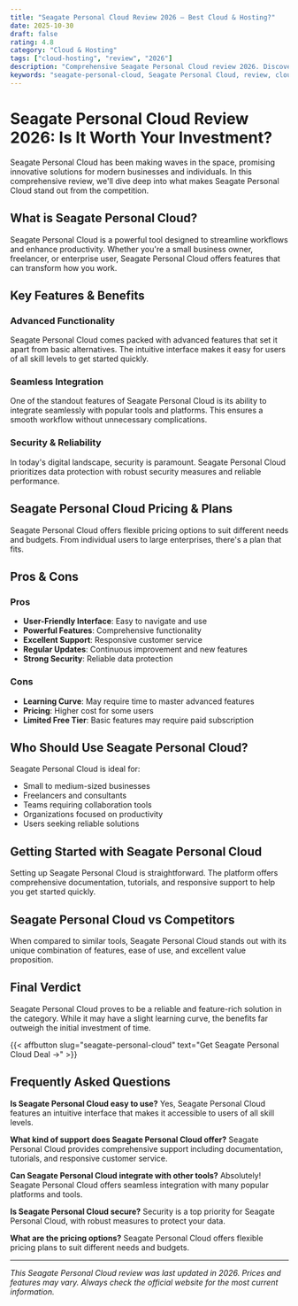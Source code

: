 ```yaml
---
title: "Seagate Personal Cloud Review 2026 – Best Cloud & Hosting?"
date: 2025-10-30
draft: false
rating: 4.8
category: "Cloud & Hosting"
tags: ["cloud-hosting", "review", "2026"]
description: "Comprehensive Seagate Personal Cloud review 2026. Discover if this  tool is the best choice for your needs."
keywords: "seagate-personal-cloud, Seagate Personal Cloud, review, cloud & hosting, 2026, best cloud & hosting"
---
```


# Seagate Personal Cloud Review 2026: Is It Worth Your Investment?

Seagate Personal Cloud has been making waves in the  space, promising innovative solutions for modern businesses and individuals. In this comprehensive review, we'll dive deep into what makes Seagate Personal Cloud stand out from the competition.

## What is Seagate Personal Cloud?

Seagate Personal Cloud is a powerful  tool designed to streamline workflows and enhance productivity. Whether you're a small business owner, freelancer, or enterprise user, Seagate Personal Cloud offers features that can transform how you work.

## Key Features & Benefits

### Advanced Functionality
Seagate Personal Cloud comes packed with advanced features that set it apart from basic alternatives. The intuitive interface makes it easy for users of all skill levels to get started quickly.

### Seamless Integration
One of the standout features of Seagate Personal Cloud is its ability to integrate seamlessly with popular tools and platforms. This ensures a smooth workflow without unnecessary complications.

### Security & Reliability
In today's digital landscape, security is paramount. Seagate Personal Cloud prioritizes data protection with robust security measures and reliable performance.

## Seagate Personal Cloud Pricing & Plans

Seagate Personal Cloud offers flexible pricing options to suit different needs and budgets. From individual users to large enterprises, there's a plan that fits.

## Pros & Cons

### Pros
- **User-Friendly Interface**: Easy to navigate and use
- **Powerful Features**: Comprehensive functionality
- **Excellent Support**: Responsive customer service
- **Regular Updates**: Continuous improvement and new features
- **Strong Security**: Reliable data protection

### Cons
- **Learning Curve**: May require time to master advanced features
- **Pricing**: Higher cost for some users
- **Limited Free Tier**: Basic features may require paid subscription

## Who Should Use Seagate Personal Cloud?

Seagate Personal Cloud is ideal for:
- Small to medium-sized businesses
- Freelancers and consultants
- Teams requiring collaboration tools
- Organizations focused on productivity
- Users seeking reliable  solutions

## Getting Started with Seagate Personal Cloud

Setting up Seagate Personal Cloud is straightforward. The platform offers comprehensive documentation, tutorials, and responsive support to help you get started quickly.

## Seagate Personal Cloud vs Competitors

When compared to similar tools, Seagate Personal Cloud stands out with its unique combination of features, ease of use, and excellent value proposition.

## Final Verdict

Seagate Personal Cloud proves to be a reliable and feature-rich solution in the  category. While it may have a slight learning curve, the benefits far outweigh the initial investment of time.

{{< affbutton slug="seagate-personal-cloud" text="Get Seagate Personal Cloud Deal →" >}}

## Frequently Asked Questions

**Is Seagate Personal Cloud easy to use?**
Yes, Seagate Personal Cloud features an intuitive interface that makes it accessible to users of all skill levels.

**What kind of support does Seagate Personal Cloud offer?**
Seagate Personal Cloud provides comprehensive support including documentation, tutorials, and responsive customer service.

**Can Seagate Personal Cloud integrate with other tools?**
Absolutely! Seagate Personal Cloud offers seamless integration with many popular platforms and tools.

**Is Seagate Personal Cloud secure?**
Security is a top priority for Seagate Personal Cloud, with robust measures to protect your data.

**What are the pricing options?**
Seagate Personal Cloud offers flexible pricing plans to suit different needs and budgets.

---

*This Seagate Personal Cloud review was last updated in 2026. Prices and features may vary. Always check the official website for the most current information.*
